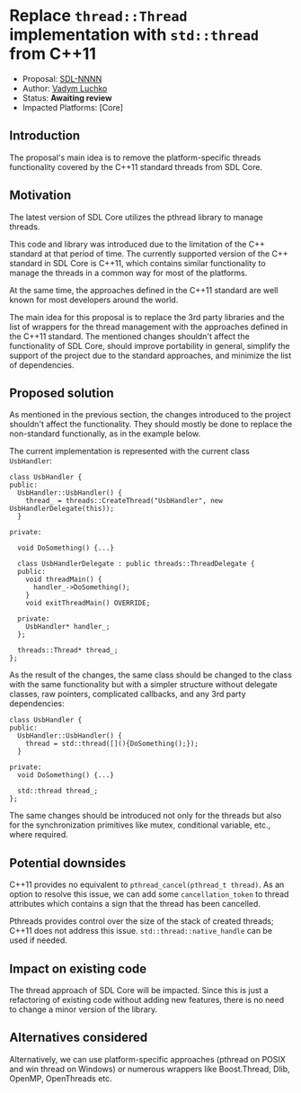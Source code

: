 # Replace `thread::Thread` implementation with `std::thread` from C++11

* Proposal: [SDL-NNNN](NNNN-replace-pthread-implementation-with-threads-from-cpp11.md)
* Author: [Vadym Luchko](https://github.com/VadymLuchko)
* Status: **Awaiting review**
* Impacted Platforms: [Core]

## Introduction

The proposal's main idea is to remove the platform-specific threads functionality covered by the C++11 standard threads from SDL Core.

## Motivation

The latest version of SDL Core utilizes the pthread library to manage threads.

This code and library was introduced due to the limitation of the C++ standard at that period of time. The currently supported version of the C++ standard in SDL Core is C++11, which contains similar functionality to manage the threads in a common way for most of the platforms.

At the same time, the approaches defined in the C++11 standard are well known for most developers around the world.

The main idea for this proposal is to replace the 3rd party libraries and the list of wrappers for the thread management with the approaches defined in the C++11 standard. The mentioned changes shouldn't affect the functionality of SDL Core, should improve portability in general, simplify the support of the project due to the standard approaches, and minimize the list of dependencies.


## Proposed solution

As mentioned in the previous section, the changes introduced to the project shouldn't affect the functionality. They should mostly be done to replace the non-standard functionally, as in the example below.

The current implementation is represented with the current class `UsbHandler`:

```
class UsbHandler {
public:
  UsbHandler::UsbHandler() {
    thread_ = threads::CreateThread("UsbHandler", new UsbHandlerDelegate(this));
  }
	
private:

  void DoSomething() {...}

  class UsbHandlerDelegate : public threads::ThreadDelegate {
  public:
    void threadMain() {
      handler_->DoSomething();
    }
    void exitThreadMain() OVERRIDE;

  private:
    UsbHandler* handler_;
  };

  threads::Thread* thread_;
};
  ```
As the result of the changes, the same class should be changed to the class with the same functionality but with a simpler structure without delegate classes, raw pointers, complicated callbacks, and any 3rd party dependencies:

```
class UsbHandler {
public:
  UsbHandler::UsbHandler() {
    thread = std::thread([](){DoSomething();});
  }
	
private:
  void DoSomething() {...}

  std::thread thread_;
};
  ```

The same changes should be introduced not only for the threads but also for the synchronization primitives like mutex, conditional variable, etc., where required.


## Potential downsides

C++11 provides no equivalent to `pthread_cancel(pthread_t thread)`.
As an option to resolve this issue, we can add some `cancellation_token` to thread attributes which contains a sign that the thread has been cancelled.

Pthreads provides control over the size of the stack of created threads; C++11 does not address this issue.
`std::thread::native_handle` can be used if needed.



## Impact on existing code
The thread approach of SDL Core will be impacted.
Since this is just a refactoring of existing code without adding new features, there is no need to change a minor version of the library.


## Alternatives considered
Alternatively, we can use platform-specific approaches (pthread on POSIX and win thread on Windows) or numerous wrappers like Boost.Thread, Dlib, OpenMP, OpenThreads etc.
